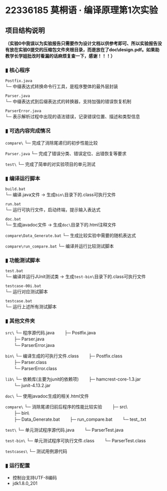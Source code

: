 # 22336185 莫桐语 · 编译原理第1次实验

## 项目结构说明

**（实验0中我误以为实验报告只需要作为设计文档以供参考即可、所以实验报告没有放在实验0提交的压缩包文件夹根目录，而是放在了doc\design.pdf。如果助教学长学姐批改时看漏的话麻烦复查一下，感谢！！！）**

### ▮ 核心程序

`Postfix.java`  
└─ 中缀表达式转换命令行工具，是程序整体的最外层封装

`Parser.java`  
└─ 中缀表达式到后缀表达式的转换器，支持加强的错误恢复机制

`ParserError.java`  
└─ 表示解析过程中出现的语法错误，记录错误位置、描述和类型信息

### ▮ 可选内容完成情况

`compare\`
└─ 完成了消除尾递归的初步性能比较

`Parser.java`
└─ 完成了错误分类、错误定位、出错恢复等要求

`test\`
└─ 完成了简单的对实验项目的单元测试

### ▮ 编译运行脚本

`build.bat`  
└─ 编译.java文件 → 生成`bin\`目录下的.class可执行文件

`run.bat`  
└─ 运行可执行文件，启动终端，提示输入表达式

`doc.bat`  
└─ 生成javadoc文件 → 生成`doc\`目录下的.html注释文件

`compare\Data_Generate.bat`
└─ 生成比较实验中需要的随机表达式

`compare\run_compare.bat`
└─ 编译并运行比较测试脚本

### ▮ 功能测试脚本
`test.bat`  
└─ 编译并运行JUnit测试类 → 生成`test-bin\`目录下的.class可执行文件

`testcase-00i.bat`  
└─ 运行对应测试脚本

`testcase.bat`  
└─ 运行上述所有测试脚本

### ▮ 其他文件夹
`src\`
└─ 程序源代码.java
　　├─ Postfix.java  
　　├─ Parser.java  
　　└─ ParserError.java

`bin\`
└─ 编译生成的可执行文件.class
　　├─ Postfix.class  
　　├─ Parser.class  
　　└─ ParserError.class

`lib\`
└─ 依赖库(主要为junit的依赖项)
　　├─ hamcrest-core-1.3.jar    
　　└─ junit-4.13.2.jar

`doc\`
└─ 使用javadoc生成的相关.html文件

`compare\`
└─ 消除尾递归前后程序的性能比较实验
　　├─ src\  
　　├─ bin\  
　　├─ Data_Generate.bat
　　├─ run_compare.bat
　　└─ test_.txt

`test\`
└─ 单元测试程序源代码.java
　　└─ ParserTest.java

`test-bin\`
└─ 单元测试程序可执行文件.class
　　└─ ParserTest.class

`testcases\`
└─ 测试用例源代码

### ▮ 运行配置

- 控制台支持UTF-8编码
- jdk1.8.0_201